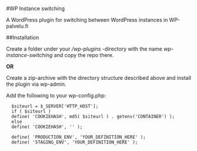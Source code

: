 #WP Instance switching

A WordPress plugin for switching between WordPress instances in WP-palvelu.fi

##Installation

Create a folder under your */wp-plugins* -directory with the name *wp-instance-switching*
and copy the repo there.

**OR**

Create a zip-archive with the directory structure described above and install the plugin
via wp-admin.

Add the following to your wp-config.php:
``` 
  $siteurl = $_SERVER['HTTP_HOST'];
  if ( $siteurl )
  define( 'COOKIEHASH', md5( $siteurl ) . getenv('CONTAINER') );
  else
  define( 'COOKIEHASH', '' );

  define( 'PRODUCTION_ENV', 'YOUR_DEFINITION_HERE' );
  define( 'STAGING_ENV', 'YOUR_DEFINITION_HERE' );
```
